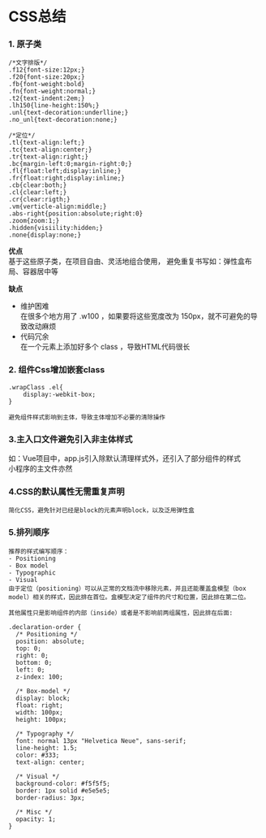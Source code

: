 # CSS总结


### 1. 原子类
``` css?linenums
/*文字排版*/  
.f12{font-size:12px;}  
.f20{font-size:20px;}  
.fb{font-weight:bold}  
.fn{font-weight:normal;}  
.t2{text-indent:2em;}  
.lh150{line-height:150%;}  
.unl{text-decoration:underlline;}
.no_unl{text-decoration:none;}  
  
/*定位*/  
.tl{text-align:left;}  
.tc{text-align:center;}  
.tr{text-align:right;}  
.bc{margin-left:0;margin-right:0;}  
.fl{float:left;display:inline;}  
.fr{float:right;display:inline;}  
.cb{clear:both;}  
.cl{clear:left;}  
.cr{clear:rigth;}  
.vm{verticle-align:middle;}
.abs-right{position:absolute;right:0}  
.zoom{zoom:1;}  
.hidden{visiility:hidden;}  
.none{display:none;}  
```
**优点**  
	基于这些原子类，在项目自由、灵活地组合使用，  避免重复书写如：弹性盒布局、容器居中等
	
**缺点**  
- 维护困难  
	在很多个地方用了 .w100 ，如果要将这些宽度改为 150px，就不可避免的导致改动麻烦
- 代码冗余  
	在一个元素上添加好多个 class ，导致HTML代码很长
	
### 2. 组件Css增加嵌套class
```css?linenums
.wrapClass .el{
	display:-webkit-box;
}
```
  
	避免组件样式影响到主体，导致主体增加不必要的清除操作
	
### 3.主入口文件避免引入非主体样式
如：Vue项目中，app.js引入除默认清理样式外，还引入了部分组件的样式		
       小程序的主文件亦然

### 4.CSS的默认属性无需重复声明
	简化CSS，避免针对已经是block的元素声明block，以及泛用弹性盒
### 5.排列顺序
	推荐的样式编写顺序：
	- Positioning
	- Box model
	- Typographic
	- Visual
	由于定位（positioning）可以从正常的文档流中移除元素，并且还能覆盖盒模型（box model）相关的样式，因此排在首位。盒模型决定了组件的尺寸和位置，因此排在第二位。

	其他属性只是影响组件的内部（inside）或者是不影响前两组属性，因此排在后面:

``` css?linenums
.declaration-order {
  /* Positioning */
  position: absolute;
  top: 0;
  right: 0;
  bottom: 0;
  left: 0;
  z-index: 100;

  /* Box-model */
  display: block;
  float: right;
  width: 100px;
  height: 100px;

  /* Typography */
  font: normal 13px "Helvetica Neue", sans-serif;
  line-height: 1.5;
  color: #333;
  text-align: center;

  /* Visual */
  background-color: #f5f5f5;
  border: 1px solid #e5e5e5;
  border-radius: 3px;

  /* Misc */
  opacity: 1;
}

```
